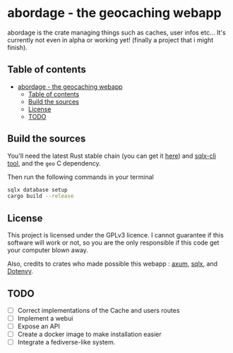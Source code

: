 # abordage - the geocaching webapp

abordage is the crate managing things such as caches, user infos etc... It's currently not even in alpha or working yet! (finally a project that i might finish).

## Table of contents

- [abordage - the geocaching webapp](#abordage---the-geocaching-webapp)
  - [Table of contents](#table-of-contents)
  - [Build the sources](#build-the-sources)
  - [License](#license)
  - [TODO](#todo)

## Build the sources

You'll need the latest Rust stable chain (you can get it [here](https://www.rust-lang.org/tools/install)) and [sqlx-cli tool](https://crates.io/crates/sqlx-cli), and the `geo` C dependency.

Then run the following commands in your terminal

```bash
sqlx database setup
cargo build --release
```

## License

This project is licensed under the GPLv3 licence. I cannot guarantee if this software will work or not, so you are the only responsible if this code get your computer blown away.

Also, credits to crates who made possible this webapp : [axum](https://crates.io/crates/axum), [sqlx](https://github.com/launchbadge/sqlx), and [Dotenvy](https://github.com/nystudio107/dotenvy).

## TODO

- [ ] Correct implementations of the Cache and users routes
- [ ] Implement a webui
- [ ] Expose an API
- [ ] Create a docker image to make installation easier
- [ ] Integrate a fediverse-like system.
